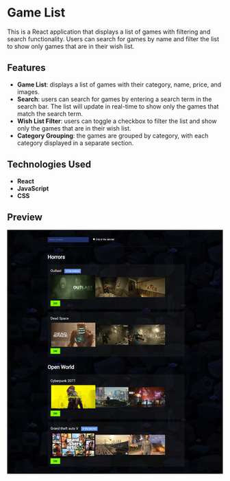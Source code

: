 # Game List

This is a React application that displays a list of games with filtering and search functionality. Users can search for games by name and filter the list to show only games that are in their wish list.

## Features

- **Game List**: displays a list of games with their category, name, price, and images.
- **Search**: users can search for games by entering a search term in the search bar. The list will update in real-time to show only the games that match the search term.
- **Wish List Filter**: users can toggle a checkbox to filter the list and show only the games that are in their wish list.
- **Category Grouping**: the games are grouped by category, with each category displayed in a separate section.

## Technologies Used

- **React**
- **JavaScript**
- **CSS**

## Preview

![Preview](Preview.jpeg)
